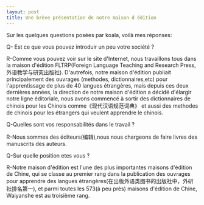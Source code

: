 ```yaml
---
layout: post
title: Une brève présentation de notre maison d édition
---
```


Sur les quelques questions posées par koala, voilà mes réponses:

Q- Est ce que vous pouvez introduir un peu votre société ?

R-Comme vous pouvez voir sur le site d'Internet, nous travaillons tous dans la maison d'édition FLTRP(Foreign Language Teaching and Research Press,外语教学与研究出版社). D'autrefois, notre maison d'édition publiait principalement des ouvrages (methodes, dictionnaires,etc) pour l'apprentissage de plus de 40 langues étrangères, mais depuis ces deux dernières années, la direction de notre maison d'édition a décidé d'élargir notre ligne éditoriale, nous avons commencé à sortir des dictionnaires de chinois pour les Chinois comme《现代汉语规范词典》 et aussi des methodes de chinois pour les étrangers qui veulent apprendre le chinois.

Q-Quelles sont vos responsabilités dans le travail ?

R-Nous sommes des éditeurs(编辑),nous nous chargeons de faire livres des manuscrits des auteurs.

Q-Sur quelle position etes vous ?

R-Notre maison d'édition est l'une des plus importantes maisons d'édition de Chine, qui se classe au premier rang dans la publication des ouvrages pour apprendre des langues étrangères(在出版外语类图书的出版社中，外研社排名第一), et parmi toutes les 573(à peu près) maisons d'édition de Chine, Waiyanshe est au troisième rang.
